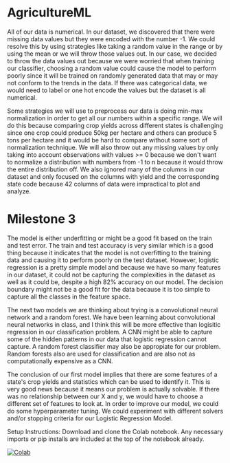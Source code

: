 # AgricultureML

All of our data is numerical. In our dataset, we discovered that there were missing data values but they were encoded with the number -1. We could resolve this by using strategies like taking a random value in the range or by using the mean or we will throw those values out. In our case, we decided to throw the data values out because we were worried that when training our classifier, choosing a random value could cause the model to perform poorly since it will be trained on randomly generated data that may or may not conform to the trends in the data. If there was categorical data, we would need to label or one hot encode the values but the dataset is all numerical. 

Some strategies we will use to preprocess our data is doing min-max normalization in order to get all our numbers within a specific range. We will do this because comparing crop yields across different states is challenging since one crop could produce 50kg per hectare and others can produce 5 tons per hectare and it would be hard to compare without some sort of normalization technique. We will also throw out any missing values by only taking into account observations with values >= 0 because we don't want to normalize a distribution with numbers from -1 to n because it would throw the entire distribution off. We also ignored many of the columns in our dataset and only focused on the columns with yield and the corresponding state code because 42 columns of data were impractical to plot and analyze. 

# Milestone 3
The model is either underfitting or might be a good fit based on the train and test error. The train and test accuracy is very similar which is a good thing because it indicates that the model is not overfitting to the training data and causing it to perform poorly on the test dataset. However, logistic regression is a pretty simple model and because we have so many features in our dataset, it could not be capturing the complexities in the dataset as well as it could be, despite a high 82% accuracy on our model. The decision boundary might not be a good fit for the data because it is too simple to capture all the classes in the feature space.

The next two models we are thinking about trying is a convolutional neural network and a random forest. We have been learning about convolutional neural networks in class, and I think this will be more effective than logisitic regression in our classification problem. A CNN might be able to capture some of the hidden patterns in our data that logistic regression cannot capture. A random forest classifier may also be appropiate for our problem. Random forests also are used for classification and are also not as computationally expensive as a CNN.

The conclusion of our first model implies that there are some features of a state's crop yields and statistics which can be used to identify it. This is very good news because it means our problem is actually solvable. If there was no relationship between our X and y, we would have to choose a different set of features to look at. In order to improve our model, we could do some hyperparameter tuning. We could experiment with different solvers and/or stopping criteria for our Logistic Regression Model.

Setup Instructions: 
Download and clone the Colab notebook. Any necessary imports or pip installs are included at the top of the notebook already. 

[![Colab](https://colab.research.google.com/assets/colab-badge.svg)](https://colab.research.google.com/drive/1LZSfZZS8Dh74Gep_nfKY4WyoMBdtk_At?usp=sharing)
